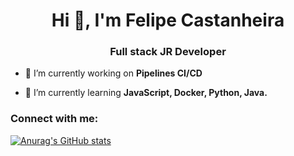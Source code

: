 <h1 align="center">Hi 👋, I'm Felipe Castanheira</h1>
<h3 align="center">Full stack JR Developer</h3>

- 🔭 I’m currently working on **Pipelines CI/CD**

- 🌱 I’m currently learning **JavaScript, Docker, Python, Java.**


<h3 align="left">Connect with me:</h3>
<p align="left">
</p>


[![Anurag's GitHub stats](https://github-readme-stats.vercel.app/api?username=Cast4nha&show_icons=true)](https://github.com/anuraghazra/github-readme-stats)

